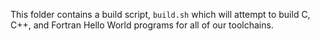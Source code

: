 This folder contains a build script, `build.sh` which will attempt to build C, C++, and Fortran
Hello World programs for all of our toolchains. 